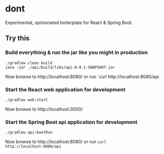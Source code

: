 # dont

Experimental, opinionated boilerplate for React &amp; Spring Boot.

## Try this

### Build everything & run the jar like you might in production

```
./gradlew clean build
java -jar ./api/build/libs/api-0.0.1-SNAPSHOT.jar
```
Now browse to http://localhost:8080/ or run `curl http://localhost:8080/api

### Start the React web application for development

```
./gradlew web:start
```

Now browse to http://localhost:3000/

### Start the Spring Boot api application for development

```
./gradlew api:bootRun
```

Now browse to http://localhost:8080/ or run `curl http://localhost:8080/api`
